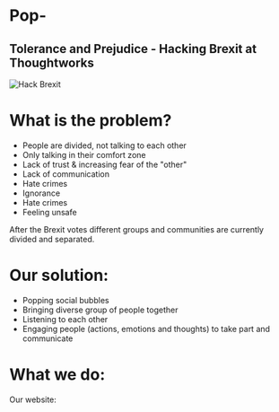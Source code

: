 # Pop-

## Tolerance and Prejudice - Hacking Brexit at Thoughtworks


![Hack Brexit](/images/2016/07/HackBrexit.png)

# What is the problem?
- People are divided, not talking to each other
- Only talking in their comfort zone
- Lack of trust & increasing fear of the "other"
- Lack of communication
- Hate crimes
- Ignorance
- Hate crimes
- Feeling unsafe


After the Brexit votes different groups and communities are currently divided and separated.


# Our solution:
- Popping social bubbles
- Bringing diverse group of people together
- Listening to each other
- Engaging people (actions, emotions and thoughts) to take part and communicate

# What we do:
Our website:
